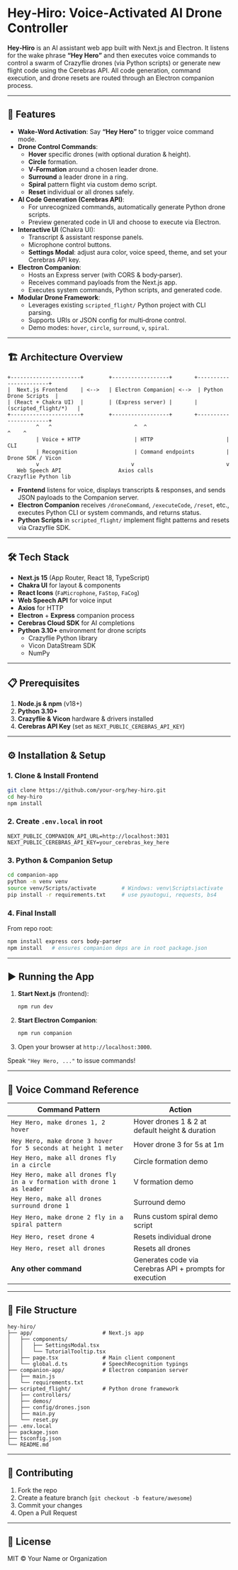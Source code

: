 # Hey‑Hiro: Voice‐Activated AI Drone Controller

**Hey‑Hiro** is an AI assistant web app built with Next.js and Electron.  It listens for the wake phrase **“Hey Hero”** and then executes voice commands to control a swarm of Crazyflie drones (via Python scripts) or generate new flight code using the Cerebras API.  All code generation, command execution, and drone resets are routed through an Electron companion process.

---

## 🚀 Features

- **Wake‑Word Activation**: Say **“Hey Hero”** to trigger voice command mode.
- **Drone Control Commands**:
  - **Hover** specific drones (with optional duration & height).
  - **Circle** formation.
  - **V‑Formation** around a chosen leader drone.
  - **Surround** a leader drone in a ring.
  - **Spiral** pattern flight via custom demo script.
  - **Reset** individual or all drones safely.
- **AI Code Generation (Cerebras API)**:
  - For unrecognized commands, automatically generate Python drone scripts.
  - Preview generated code in UI and choose to execute via Electron.
- **Interactive UI** (Chakra UI):
  - Transcript & assistant response panels.
  - Microphone control buttons.
  - **Settings Modal**: adjust aura color, voice speed, theme, and set your Cerebras API key.
- **Electron Companion**:
  - Hosts an Express server (with CORS & body‑parser).
  - Receives command payloads from the Next.js app.
  - Executes system commands, Python scripts, and generated code.
- **Modular Drone Framework**:
  - Leverages existing `scripted_flight/` Python project with CLI parsing.
  - Supports URIs or JSON config for multi‑drone control.
  - Demo modes: `hover`, `circle`, `surround`, `v`, `spiral`.

---

## 🏗 Architecture Overview

```
+----------------------+        +------------------+       +-----------------------+
|  Next.js Frontend    | <-->   | Electron Companion| <-->  | Python Drone Scripts  |
| (React + Chakra UI)  |        | (Express server) |       | (scripted_flight/*)   |
+----------------------+        +------------------+       +-----------------------+
         ^   ^                          ^  ^                           ^    ^
         | Voice + HTTP                 | HTTP                       | CLI
         | Recognition                  | Command endpoints          | Drone SDK / Vicon
         v                             v                             v
   Web Speech API                  Axios calls                  Crazyflie Python lib
```

- **Frontend** listens for voice, displays transcripts & responses, and sends JSON payloads
  to the Companion server.
- **Electron Companion** receives `/droneCommand`, `/executeCode`, `/reset`, etc., executes
  Python CLI or system commands, and returns status.
- **Python Scripts** in `scripted_flight/` implement flight patterns and resets via Crazyflie SDK.

---

## 🛠 Tech Stack

- **Next.js 15** (App Router, React 18, TypeScript)
- **Chakra UI** for layout & components
- **React Icons** (`FaMicrophone`, `FaStop`, `FaCog`)
- **Web Speech API** for voice input
- **Axios** for HTTP
- **Electron** + **Express** companion process
- **Cerebras Cloud SDK** for AI completions
- **Python 3.10+** environment for drone scripts
  - Crazyflie Python library
  - Vicon DataStream SDK
  - NumPy

---

## 📋 Prerequisites

1. **Node.js & npm** (v18+)
2. **Python 3.10+**
3. **Crazyflie & Vicon** hardware & drivers installed
4. **Cerebras API Key** (set as `NEXT_PUBLIC_CEREBRAS_API_KEY`)

---

## ⚙️ Installation & Setup

### 1. Clone & Install Frontend

```bash
git clone https://github.com/your-org/hey-hiro.git
cd hey-hiro
npm install
```

### 2. Create `.env.local` in root

```dotenv
NEXT_PUBLIC_COMPANION_API_URL=http://localhost:3031
NEXT_PUBLIC_CEREBRAS_API_KEY=your_cerebras_key_here
```

### 3. Python & Companion Setup

```bash
cd companion-app
python -m venv venv
source venv/Scripts/activate        # Windows: venv\Scripts\activate
pip install -r requirements.txt     # use pyautogui, requests, bs4
```

### 4. Final Install

From repo root:
```bash
npm install express cors body-parser
npm install   # ensures companion deps are in root package.json
```

---

## ▶️ Running the App

1. **Start Next.js** (frontend):
   ```bash
   npm run dev
   ```
2. **Start Electron Companion**:
   ```bash
   npm run companion
   ```
3. Open your browser at `http://localhost:3000`.

Speak `"Hey Hero, ..."` to issue commands!

---

## 🎤 Voice Command Reference

| Command Pattern                                                             | Action                                                       |
| --------------------------------------------------------------------------- | ------------------------------------------------------------ |
| `Hey Hero, make drones 1, 2 hover`                                          | Hover drones 1 & 2 at default height & duration              |
| `Hey Hero, make drone 3 hover for 5 seconds at height 1 meter`              | Hover drone 3 for 5s at 1m                                    |
| `Hey Hero, make all drones fly in a circle`                                 | Circle formation demo                                        |
| `Hey Hero, make all drones fly in a v formation with drone 1 as leader`    | V formation demo                                             |
| `Hey Hero, make all drones surround drone 1`                                | Surround demo                                                |
| `Hey Hero, make drone 2 fly in a spiral pattern`                            | Runs custom spiral demo script                               |
| `Hey Hero, reset drone 4`                                                   | Resets individual drone                                      |
| `Hey Hero, reset all drones`                                                | Resets all drones                                            |
| **Any other command**                                                       | Generates code via Cerebras API + prompts for execution      |

---

## 🧩 File Structure

```text
hey-hiro/
├── app/                      # Next.js app
│   ├── components/
│   │   ├── SettingsModal.tsx
│   │   └── TutorialTooltip.tsx
│   ├── page.tsx              # Main client component
│   └── global.d.ts           # SpeechRecognition typings
├── companion-app/            # Electron companion server
│   ├── main.js
│   └── requirements.txt
├── scripted_flight/          # Python drone framework
│   ├── controllers/
│   ├── demos/
│   ├── config/drones.json
│   ├── main.py
│   └── reset.py
├── .env.local
├── package.json
├── tsconfig.json
└── README.md
```

---

## 🤝 Contributing

1. Fork the repo
2. Create a feature branch (`git checkout -b feature/awesome`)
3. Commit your changes
4. Open a Pull Request

---

## 📄 License

MIT © Your Name or Organization
